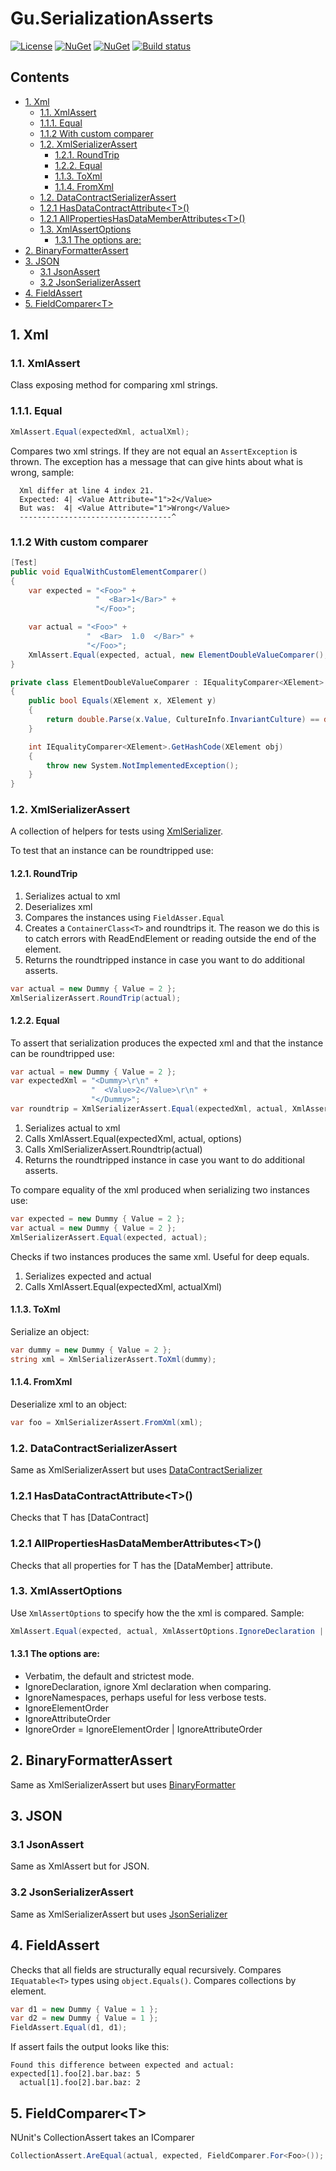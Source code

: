 # Gu.SerializationAsserts
[![License](https://img.shields.io/badge/license-MIT-blue.svg)](LICENSE.md)
[![NuGet](https://img.shields.io/nuget/v/Gu.SerializationAsserts.svg)](https://www.nuget.org/packages/Gu.SerializationAsserts/)
[![NuGet](https://img.shields.io/nuget/v/Gu.SerializationAsserts.Newtonsoft.Json.svg)](https://www.nuget.org/packages/Gu.SerializationAsserts.Newtonsoft.Json/)
[![Build status](https://ci.appveyor.com/api/projects/status/9vyu94ma5vy25ueo?svg=true)](https://ci.appveyor.com/project/JohanLarsson/gu-serializationasserts)

## Contents

  - [1. Xml](#1-xml)
    - [1.1. XmlAssert](#11-xmlassert)
    - [1.1.1. Equal](#111-equal)
    - [1.1.2 With custom comparer](#112-with-custom-comparer)
    - [1.2. XmlSerializerAssert](#12-xmlserializerassert)
      - [1.2.1. RoundTrip](#121-roundtrip)
      - [1.2.2. Equal](#122-equal)
      - [1.1.3. ToXml](#113-toxml)
      - [1.1.4. FromXml](#114-fromxml)
    - [1.2. DataContractSerializerAssert](#12-datacontractserializerassert)
    - [1.2.1 HasDataContractAttribute&lt;T&gt;()](#121-hasdatacontractattributet)
    - [1.2.1 AllPropertiesHasDataMemberAttributes&lt;T&gt;()](#121-allpropertieshasdatamemberattributest)
    - [1.3. XmlAssertOptions](#13-xmlassertoptions)
      - [1.3.1 The options are:](#131-the-options-are)
  - [2. BinaryFormatterAssert](#2-binaryformatterassert)
  - [3. JSON](#3-json)
    - [3.1 JsonAssert](#31-jsonassert)
    - [3.2 JsonSerializerAssert](#32-jsonserializerassert)
  - [4. FieldAssert](#4-fieldassert)
  - [5. FieldComparer&lt;T&gt;](#5-fieldcomparert)

## 1. Xml
### 1.1. XmlAssert
Class exposing method for comparing xml strings.

### 1.1.1. Equal
```c#
XmlAssert.Equal(expectedXml, actualXml);
```
Compares two xml strings. If they are not equal an `AssertException` is thrown. 
The exception has a message that can give hints about what is wrong, sample:

```
  Xml differ at line 4 index 21.
  Expected: 4| <Value Attribute="1">2</Value>
  But was:  4| <Value Attribute="1">Wrong</Value>
  ----------------------------------^
```

### 1.1.2 With custom comparer

```c#
[Test]
public void EqualWithCustomElementComparer()
{
    var expected = "<Foo>" +
                   "  <Bar>1</Bar>" +
                   "</Foo>";

    var actual = "<Foo>" +
                 "  <Bar>  1.0  </Bar>" +
                 "</Foo>";
    XmlAssert.Equal(expected, actual, new ElementDoubleValueComparer(), XmlAssertOptions.IgnoreDeclaration | XmlAssertOptions.IgnoreNamespaces);
}

private class ElementDoubleValueComparer : IEqualityComparer<XElement>
{
    public bool Equals(XElement x, XElement y)
    {
        return double.Parse(x.Value, CultureInfo.InvariantCulture) == double.Parse(y.Value, CultureInfo.InvariantCulture);
    }

    int IEqualityComparer<XElement>.GetHashCode(XElement obj)
    {
        throw new System.NotImplementedException();
    }
}
```

### 1.2. XmlSerializerAssert
A collection of helpers for tests using [XmlSerializer](https://msdn.microsoft.com/en-us/library/system.xml.serialization.xmlserializer(v=vs.110).aspx). 

To test that an instance can be roundtripped use:

#### 1.2.1. RoundTrip
1. Serializes actual to xml
2. Deserializes xml 
3. Compares the instances using `FieldAsser.Equal`
4. Creates a `ContainerClass<T>` and roundtrips it. The reason we do this is to catch errors with ReadEndElement or reading outside the end of the element.
5. Returns the roundtripped instance in case you want to do additional asserts.

```c#
var actual = new Dummy { Value = 2 };
XmlSerializerAssert.RoundTrip(actual);
```

#### 1.2.2. Equal

To assert that serialization produces the expected xml and that the instance can be roundtripped use:
```c#
var actual = new Dummy { Value = 2 };
var expectedXml = "<Dummy>\r\n" +
                  "  <Value>2</Value>\r\n" +
                  "</Dummy>";
var roundtrip = XmlSerializerAssert.Equal(expectedXml, actual, XmlAssertOptions.IgnoreNamespaces | XmlAssertOptions.IgnoreDeclaration);
```

1. Serializes actual to xml
2. Calls XmlAssert.Equal(expectedXml, actual, options)
3. Calls XmlSerializerAssert.Roundtrip(actual)
4. Returns the roundtripped instance in case you want to do additional asserts.

To compare equality of the xml produced when serializing two instances use:

```c#
var expected = new Dummy { Value = 2 };
var actual = new Dummy { Value = 2 };
XmlSerializerAssert.Equal(expected, actual);
```
Checks if two instances produces the same xml. Useful for deep equals.

1. Serializes expected and actual
2. Calls XmlAssert.Equal(expectedXml, actualXml)

#### 1.1.3. ToXml
Serialize an object:
```c#
var dummy = new Dummy { Value = 2 };
string xml = XmlSerializerAssert.ToXml(dummy);
```

#### 1.1.4. FromXml
Deserialize xml to an object:
```c#
var foo = XmlSerializerAssert.FromXml(xml);
```

### 1.2. DataContractSerializerAssert 
Same as XmlSerializerAssert but uses [DataContractSerializer](https://msdn.microsoft.com/en-us/library/system.runtime.serialization.datacontractserializer(v=vs.110).aspx)

### 1.2.1 HasDataContractAttribute&lt;T&gt;()
Checks that T has [DataContract]

### 1.2.1 AllPropertiesHasDataMemberAttributes&lt;T&gt;()
Checks that all properties for T has the [DataMember] attribute.

    
### 1.3. XmlAssertOptions
Use `XmlAssertOptions` to specify how the the xml is compared. 
Sample:

```c#
XmlAssert.Equal(expected, actual, XmlAssertOptions.IgnoreDeclaration | XmlAssertOptions.IgnoreNamespaces);
```
#### 1.3.1 The options are:
- Verbatim, the default and strictest mode.
- IgnoreDeclaration, ignore Xml declaration when comparing.
- IgnoreNamespaces, perhaps useful for less verbose tests.
- IgnoreElementOrder
- IgnoreAttributeOrder
- IgnoreOrder = IgnoreElementOrder | IgnoreAttributeOrder

## 2. BinaryFormatterAssert 
Same as XmlSerializerAssert but uses [BinaryFormatter](https://msdn.microsoft.com/en-us/library/system.runtime.serialization.formatters.binary.binaryformatter(v=vs.110).aspx)

## 3. JSON

### 3.1 JsonAssert       
Same as XmlAssert but for JSON.
      
### 3.2 JsonSerializerAssert       
Same as XmlSerializerAssert but uses [JsonSerializer](http://www.newtonsoft.com/json/help/html/t_newtonsoft_json_jsonserializer.htm)

## 4. FieldAssert
Checks that all fields are structurally equal recursively. Compares `IEquatable<T>` types using `object.Equals()`.
Compares collections by element.

```c#
var d1 = new Dummy { Value = 1 };
var d2 = new Dummy { Value = 1 };
FieldAssert.Equal(d1, d1);
```

If assert fails the output looks like this:
```
Found this difference between expected and actual:
expected[1].foo[2].bar.baz: 5
  actual[1].foo[2].bar.baz: 2
```

## 5. FieldComparer&lt;T&gt;
NUnit's CollectionAssert takes an IComparer

```c#
CollectionAssert.AreEqual(actual, expected, FieldComparer.For<Foo>());
```
